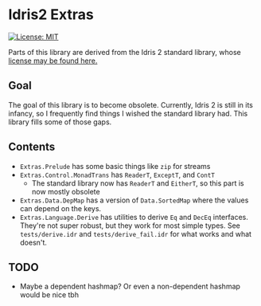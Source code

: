 # Idris2 Extras

[![License: MIT](https://img.shields.io/badge/License-MIT-yellow.svg)](https://opensource.org/licenses/MIT)

Parts of this library are derived from the Idris 2 standard library, whose
[license may be found here.](https://github.com/idris-lang/Idris2/blob/master/LICENSE)

## Goal

The goal of this library is to become obsolete. Currently, Idris 2 is still in
its infancy, so I frequently find things I wished the standard library had.
This library fills some of those gaps.

## Contents

 * `Extras.Prelude` has some basic things like `zip` for streams
 * `Extras.Control.MonadTrans` has `ReaderT`, `ExceptT`, and `ContT`
   * The standard library now has `ReaderT` and `EitherT`, so this part is now
     mostly obsolete
 * `Extras.Data.DepMap` has a version of `Data.SortedMap` where the values can
   depend on the keys.
 * `Extras.Language.Derive` has utilities to derive `Eq` and `DecEq` interfaces.
   They're not super robust, but they work for most simple types.  See
   `tests/derive.idr` and `tests/derive_fail.idr` for what works and what
   doesn't.

## TODO

 * Maybe a dependent hashmap? Or even a non-dependent hashmap would be nice tbh
